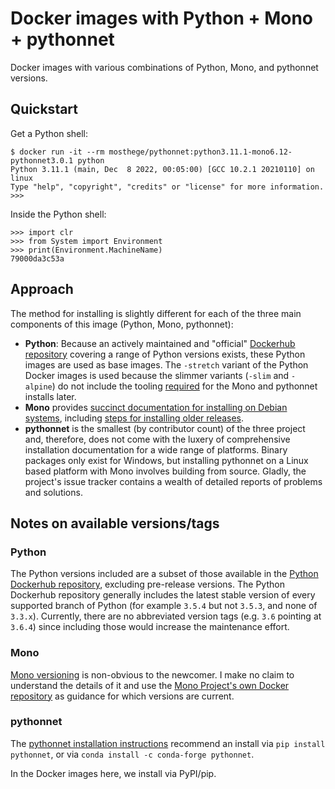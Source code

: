 # Docker images with Python + Mono + pythonnet

Docker images with various combinations of Python, Mono, and pythonnet versions.

## Quickstart

Get a Python shell:

```
$ docker run -it --rm mosthege/pythonnet:python3.11.1-mono6.12-pythonnet3.0.1 python
Python 3.11.1 (main, Dec  8 2022, 00:05:00) [GCC 10.2.1 20210110] on linux
Type "help", "copyright", "credits" or "license" for more information.
>>>
```

Inside the Python shell:

```
>>> import clr
>>> from System import Environment
>>> print(Environment.MachineName)
79000da3c53a
```

## Approach

The method for installing is slightly different for each of the three main components of this image (Python, Mono, pythonnet):
* **Python**: Because an actively maintained and "official" [Dockerhub repository](https://hub.docker.com/_/python/) covering a range of Python versions exists, these Python images are used as base images.
  The `-stretch` variant of the Python Docker images is used because the slimmer variants (`-slim` and `-alpine`) do not include the tooling [required](https://github.com/mono/docker/issues/56) for the Mono and pythonnet installs later.
* **Mono** provides [succinct documentation for installing on Debian systems](http://www.mono-project.com/download/#download-lin-debian), including [steps for installing older releases](http://www.mono-project.com/docs/getting-started/install/linux/#accessing-older-releases).
* **pythonnet** is the smallest (by contributor count) of the three project and, therefore, does not come with the luxery of comprehensive installation documentation for a wide range of platforms.
  Binary packages only exist for Windows, but installing pythonnet on a Linux based platform with Mono involves building from source.
  Gladly, the project's issue tracker contains a wealth of detailed reports of problems and solutions.


## Notes on available versions/tags

### Python

The Python versions included are a subset of those available in the [Python Dockerhub repository](https://hub.docker.com/_/python/), excluding pre-release versions.
The Python Dockerhub repository generally includes the latest stable version of every supported branch of Python (for example `3.5.4` but not `3.5.3`, and none of `3.3.x`).
Currently, there are no abbreviated version tags (e.g. `3.6` pointing at `3.6.4`) since including those would increase the maintenance effort.

### Mono

[Mono versioning](http://www.mono-project.com/docs/about-mono/versioning/) is non-obvious to the newcomer.
I make no claim to understand the details of it and use the [Mono Project's own Docker repository](https://hub.docker.com/r/library/mono/) as guidance for which versions are current.

### pythonnet

The [pythonnet installation instructions](https://github.com/pythonnet/pythonnet/wiki/Installation) recommend an install via `pip install pythonnet`, or via `conda install -c conda-forge pythonnet`.

In the Docker images here, we install via PyPI/pip.
